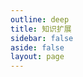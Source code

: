 ```yaml
---
outline: deep
title: 知识扩展
sidebar: false
aside: false
layout: page
---
```


<base-index :title="$frontmatter.title"/>

